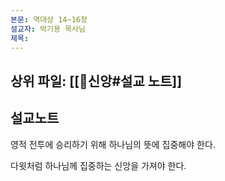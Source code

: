 ```yaml
---
본문: 역대상 14~16장
설교자: 박기용 목사님
제목:
---
```

## 상위 파일: [[🧭신앙#설교 노트]]

## 설교노트
영적 전투에 승리하기 위해 하나님의 뜻에 집중해야 한다.

다윗처럼 하나님께 집중하는 신앙을 가져야 한다.

